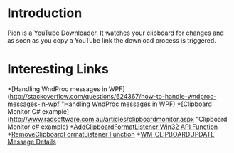 Introduction
=============
Pion is a YouTube Downloader. It watches your clipboard for changes and as soon as you copy a YouTube link the download process is triggered.

Interesting Links
==================
*[Handling WndProc messages in WPF](http://stackoverflow.com/questions/624367/how-to-handle-wndproc-messages-in-wpf "Handling WndProc messages in WPF)
*[Clipboard Monitor C# example](http://www.radsoftware.com.au/articles/clipboardmonitor.aspx "Clipboard Monitor c# example)
*[AddClipboardFormatListener Win32 API Function](http://msdn.microsoft.com/en-us/library/ms649033(v=VS.85).aspx "AddClipboardFormatListener Win32 API function")
*[RemoveClipboardFormatListener Function](http://msdn.microsoft.com/en-us/library/ms649050(v=VS.85).aspx "RemoveClipboardFormatListener Function")
*[WM_CLIPBOARDUPDATE Message Details](http://msdn.microsoft.com/en-us/library/ms649021(VS.85).aspx "WM_CLIPBOARDUPDATE Message Details")